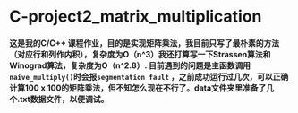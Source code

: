 # C-project2_matrix_multiplication

#### 这是我的C/C++ 课程作业，目的是实现矩阵乘法，我目前只写了最朴素的方法（对应行和列作内积），复杂度为O（n^3）我还打算写一下Strassen算法和Winograd算法，复杂度为O（n^2.8）. 目前遇到的问题是主函数调用`naive_multiply()`时会报`segmentation fault` ，之前成功运行过几次，可以正确计算100 x 100的矩阵乘法，但不知怎么现在不行了。data文件夹里准备了几个.txt数据文件，以便调试。
